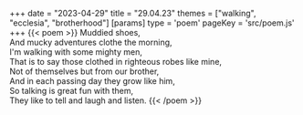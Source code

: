 +++
date = "2023-04-29"
title = "29.04.23"
themes = ["walking", "ecclesia", "brotherhood"]
[params]
  type = 'poem'
  pageKey = 'src/poem.js'
+++
{{< poem >}}
Muddied shoes,  
And mucky adventures clothe the morning,  
I'm walking with some mighty men,  
That is to say those clothed in righteous robes like mine,  
Not of themselves but from our brother,  
And in each passing day they grow like him,  
So talking is great fun with them,  
They like to tell and laugh and listen.
{{< /poem >}}